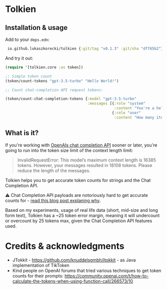 # Tolkien

## Installation & usage

Add to your `deps.edn`:


```clojure
 io.github.lukaszkorecki/tolkien {:git/tag "v0.1.3" :git/sha "df765b2"}
 ```

 And try it out:

 ```clojure
 (require '[tolkien.core :as token])

 ;; Simple token count
 (token/count-tokens "gpt-3.5-turbo" "Hello World!")

 ;; Count chat-completion API request tokens:

 (token/count-chat-completion-tokens {:model "gpt-3.5-turbo"
                                      :messages [{:role "system"
                                                  :content "You're a helpful assistant, but sometimes you make things up."}
                                                 {:role "user"
                                                  :content "How many items are in this list? bananas, apples, raspberries"}]})
 ```

## What is it?

If you're working with [OpenAIs chat completion API](https://platform.openai.com/docs/guides/gpt/chat-completions-api) sooner
or later, you're going to run into the token size limit of the context length limit:

> InvalidRequestError: This model’s maximum context length is 16385 tokens. However, your messages resulted in 18108 tokens. Please reduce the length of the messages.

Tolkien helps you to get accurate token counts for strings and the Chat Completion API.

:warning: Chat Completion API payloads are notoriously hard to get accurate counts for - [read this blog post explaning why](https://medium.com/@lukaszkorecki/tolkien-clojure-library-for-accurate-token-counting-for-openai-apis-cd03b618232).

Based on my experiments, usage of real life data (short, mid-size and long form text), Tolkien has a ~25 token error margin, meaning it
will undercount or overcount by 25 tokens max, given the Chat Completion API features used.

# Credits & acknowledgments

- JTokkit - https://github.com/knuddelsgmbh/jtokkit - as Java implementation of TikToken
- Kind people on OpenAI forums that tried various techniques to get token counts for their prompts: https://community.openai.com/t/how-to-calculate-the-tokens-when-using-function-call/266573/10
